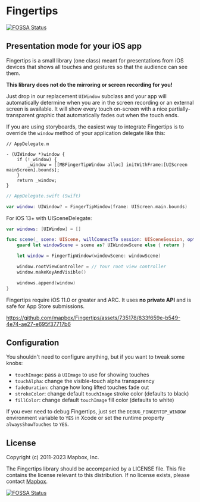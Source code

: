 # Fingertips

[![FOSSA Status](https://app.fossa.io/api/projects/git%2Bhttps%3A%2F%2Fgithub.com%2Fmapbox%2FFingertips.svg?type=shield)](https://app.fossa.io/projects/git%2Bhttps%3A%2F%2Fgithub.com%2Fmapbox%2FFingertips?ref=badge_shield)

## Presentation mode for your iOS app

Fingertips is a small library (one class) meant for presentations from iOS devices that shows all touches and gestures so that the audience can see them.

**This library does not do the mirroring or screen recording for you!**

Just drop in our replacement `UIWindow` subclass and your app will automatically determine when you are in the screen recording or an external screen is available. It will show every touch on-screen with a nice partially-transparent graphic that automatically fades out when the touch ends.

If you are using storyboards, the easiest way to integrate Fingertips is to override the `window` method of your application delegate like this:

```objc
// AppDelegate.m

- (UIWindow *)window {
    if (!_window) {
        _window = [[MBFingerTipWindow alloc] initWithFrame:[UIScreen mainScreen].bounds];
    }
    return _window;
}
```

```swift
// AppDelegate.swift (Swift)

var window: UIWindow? = FingerTipWindow(frame: UIScreen.main.bounds)
```

For iOS 13+ with UISceneDelegate:

```swift
var windows: [UIWindow] = []

func scene(_ scene: UIScene, willConnectTo session: UISceneSession, options connectionOptions: UIScene.ConnectionOptions) {
    guard let windowScene = scene as? UIWindowScene else { return }

    let window = FingerTipWindow(windowScene: windowScene)

    window.rootViewController = // Your root view controller
    window.makeKeyAndVisible()

    windows.append(window)
}

```

Fingertips require iOS 11.0 or greater and ARC. It uses **no private API** and is safe for App Store submissions.

https://github.com/mapbox/Fingertips/assets/735178/833f659e-b549-4e74-ae27-e695f37717b6

## Configuration

You shouldn't need to configure anything, but if you want to tweak some knobs:

 * `touchImage`: pass a `UIImage` to use for showing touches
 * `touchAlpha`: change the visible-touch alpha transparency
 * `fadeDuration`: change how long lifted touches fade out
 * `strokeColor`: change default `touchImage` stroke color (defaults to black)
 * `fillColor`: change default `touchImage` fill color (defaults to white)

If you ever need to debug Fingertips, just set the `DEBUG_FINGERTIP_WINDOW` environment variable to `YES` in Xcode or set the runtime property `alwaysShowTouches` to `YES`.

## License

Copyright (c) 2011-2023 Mapbox, Inc.

The Fingertips library should be accompanied by a LICENSE file. This file contains the license relevant to this distribution. If no license exists, please contact [Mapbox](http://mapbox.com).

[![FOSSA Status](https://app.fossa.io/api/projects/git%2Bhttps%3A%2F%2Fgithub.com%2Fmapbox%2FFingertips.svg?type=large)](https://app.fossa.io/projects/git%2Bhttps%3A%2F%2Fgithub.com%2Fmapbox%2FFingertips?ref=badge_large)
